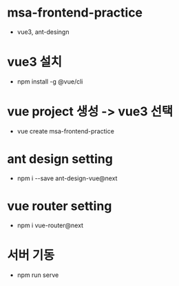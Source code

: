 # msa-frontend-practice
- vue3, ant-desingn
# vue3 설치
- npm install -g @vue/cli

# vue project 생성 -> vue3 선택
- vue create msa-frontend-practice

# ant design setting
- npm i --save ant-design-vue@next

# vue router setting
- npm i vue-router@next

# 서버 기동
- npm run serve
